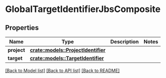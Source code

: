 # GlobalTargetIdentifierJbsComposite

## Properties

Name | Type | Description | Notes
------------ | ------------- | ------------- | -------------
**project** | [**crate::models::ProjectIdentifier**](ProjectIdentifier.md) |  | 
**target** | [**crate::models::TargetIdentifier**](TargetIdentifier.md) |  | 

[[Back to Model list]](../README.md#documentation-for-models) [[Back to API list]](../README.md#documentation-for-api-endpoints) [[Back to README]](../README.md)


